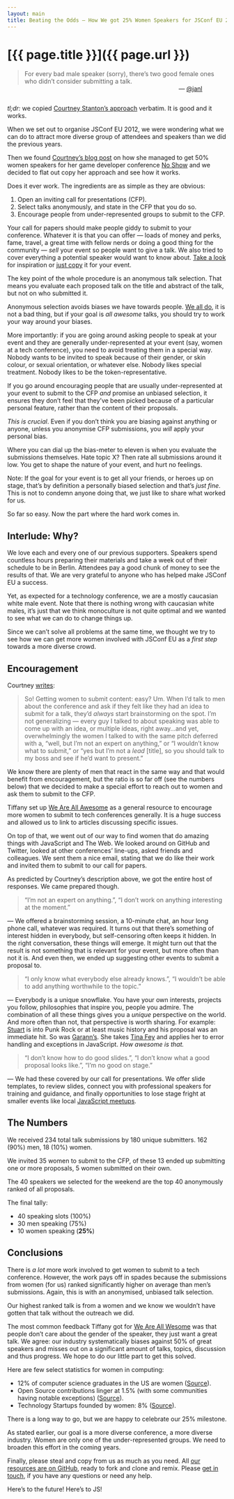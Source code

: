 ```yaml
---
layout: main
title: Beating the Odds — How We got 25% Women Speakers for JSConf EU 2012
---
```


# [{{ page.title }}]({{ page.url }})

> For every bad male speaker (sorry), there’s two good female ones who didn’t consider submitting a talk.

  <div style="text-align:right; margin:-1em 4em 2em 0;">
    — <a href="https://twitter.com/janl/status/213034592318394371">@janl</a>
  </div>

*tl;dr:* we copied [Courtney Stanton’s approach](http://geekfeminism.org/2012/05/21/how-i-got-50-women-speakers-at-my-tech-conference/) verbatim. It is good and it works.

When we set out to organise JSConf EU 2012, we were wondering what we can do to attract more diverse group of attendees and speakers than we did the previous years.

Then we found [Courtney’s blog post](http://geekfeminism.org/2012/05/21/how-i-got-50-women-speakers-at-my-tech-conference/) on how she managed to get 50% women speakers for her game developer conference [No Show](http://noshowconf.com/) and we decided to flat out copy her approach and see how it works.

Does it ever work. The ingredients are as simple as they are obvious:

1. Open an inviting call for presentations (CFP).
2. Select talks anonymously, and state in the CFP that you do so.
3. Encourage people from under-represented groups to submit to the CFP.

Your call for papers should make people giddy to submit to your conference. Whatever it is that you can offer — loads of money and perks, fame, travel, a great time with fellow nerds or doing a good thing for the community — *sell* your event so people want to give a talk. We also tried to cover everything a potential speaker would want to know about. [Take a look](http://2012.jsconf.eu/2012/06/19/call-for-presentations.html) for inspiration or [just copy](https://github.com/jsconf/2012.jsconf.eu/blob/gh-pages/_posts/2012-06-19-call-for-presentations.md) it for your event.

The key point of the whole procedure is an anonymous talk selection. That means you evaluate each proposed talk on the title and abstract of the talk, but not on who submitted it.

Anonymous selection avoids biases we have towards people. [We all do](http://www.stubbornella.org/content/2012/05/31/dont-feed-the-trolls/), it is not a bad thing, but if your goal is *all awesome* talks, you should try to work your way around your biases.

More importantly: if you are going around asking people to speak at your event and they are generally under-represented at your event (say, women at a tech conference), you need to avoid treating them in a special way. Nobody wants to be invited to speak because of their gender, or skin colour, or sexual orientation, or whatever else. Nobody likes special treatment. Nobody likes to be the token-representative.

If you go around encouraging people that are usually under-represented at your event to submit to the CFP *and* promise an unbiased selection, it ensures they don’t feel that they’ve been picked because of a particular personal feature, rather than the content of their proposals.

*This is crucial*. Even if you don’t think you are biasing against anything or anyone, unless you anonymise CFP submissions, you *will* apply your personal bias.

Where you can dial up the bias-meter to eleven is when you evaluate the submissions themselves. Hate topic X? Then rate all submissions around it low. You get to shape the nature of your event, and hurt no feelings.

Note: If the goal for your event is to get all your friends, or heroes up on stage, that’s by definition a personally biased selection and that’s *just fine*. This is not to condemn anyone doing that, we just like to share what worked for us.

So far so easy. Now the part where the hard work comes in.

## Interlude: Why?

We love each and every one of our previous supporters. Speakers spend countless hours preparing their materials and take a week out of their schedule to be in Berlin. Attendees pay a good chunk of money to see the results of that. We are very grateful to anyone who has helped make JSConf EU a success.

Yet, as expected for a technology conference, we are a mostly caucasian white male event. Note that there is nothing wrong with caucasian white males, it’s just that we think monoculture is not quite optimal and we wanted to see what we can do to change things up.

Since we can’t solve all problems at the same time, we thought we try to see how we can get more women involved with JSConf EU as a *first step* towards a more diverse crowd.


## Encouragement

Courtney [writes](http://geekfeminism.org/2012/05/21/how-i-got-50-women-speakers-at-my-tech-conference/):

> So! Getting women to submit content: easy? Um. When I’d talk to men about the conference and ask if they felt like they had an idea to submit for a talk, they’d *always* start brainstorming on the spot. I’m not generalizing — every guy I talked to about speaking was able to come up with an idea, or multiple ideas, right away…and yet, overwhelmingly the women I talked to with the same pitch deferred with a, “well, but I’m not an expert on anything,” or “I wouldn’t know what to submit,” or “yes but I’m not a *lead* [title], so you should talk to my boss and see if he’d want to present.”

We know there are plenty of men that react in the same way and that would benefit from encouragement, but the ratio is so far off (see the numbers below) that we decided to make a special effort to reach out to women and ask them to submit to the CFP.

Tiffany set up [We Are All Awesome](http://weareallaweso.me) as a general resource to encourage more women to submit to tech conferences generally. It is a huge success and allowed us to link to articles discussing specific issues.

On top of that, we went out of our way to find women that do amazing things with JavaScript and The Web. We looked around on GitHub and Twitter, looked at other conferences’ line-ups, asked friends and colleagues. We sent them a nice email, stating that we do like their work and invited them to submit to our call for papers.

As predicted by Courtney’s description above, we got the entire host of responses. We came prepared though.

> “I’m not an expert on anything.”, “I don’t work on anything interesting at the moment.”

— We offered a brainstorming session, a 10-minute chat, an hour long phone call, whatever was required. It turns out that there’s something of interest hidden in everybody, but self-censoring often keeps it hidden. In the right conversation, these things will emerge. It might turn out that the result is not something that is relevant for your event, but more often than not it is. And even then, we ended up suggesting other events to submit a proposal to.

> “I only know what everybody else already knows.”, “I wouldn’t be able to add anything worthwhile to the topic.”

— Everybody is a unique snowflake. You have your own interests, projects you follow, philosophies that inspire you, people you admire. The combination of all these things gives you a *unique* perspective on the world. And more often than not, that perspective is worth sharing. For example: [Stuart](http://2012.jsconf.eu/speaker/2012/08/24/javascript-is-the-new-punk-rock.html) is into Punk Rock or at least music history and his proposal was an immediate hit. So was [Garann’s](http://2012.jsconf.eu/speaker/2012/09/04/improvisational-javascript.html). She takes [Tina Fey](http://2012.jsconf.eu/speaker/2012/09/04/improvisational-javascript.html) and applies her to error handling and exceptions in JavaScript. *How awesome is that.*

> “I don’t know how to do good slides.”, “I don’t know what a good proposal looks like.”, “I’m no good on stage.”

— We had these covered by our call for presentations. We offer slide templates, to review slides, connect you with professional speakers for training and guidance, and finally opportunities to lose stage fright at smaller events like local [JavaScript meetups](http://communityjs.org).


## The Numbers

We received 234 total talk submissions by 180 unique submitters. 162 (90%)  men, 18 (10%) women.

We invited 35 women to submit to the CFP, of these 13 ended up submitting one or more proposals, 5 women submitted on their own.

The 40 speakers we selected for the weekend are the top 40 anonymously ranked of all proposals.

The final tally:

* 40 speaking slots (100%)
* 30 men speaking (75%)
* 10 women speaking (**25%**)


## Conclusions

There is *a lot* more work involved to get women to submit to a tech conference. However, the work pays off in spades because the submissions from women (for us) ranked significantly higher on average than men’s submissions. Again, this is with an anonymised, unbiased talk selection.

Our highest ranked talk is from a women and we know we wouldn’t have gotten that talk without the outreach we did.

The most common feedback Tiffany got for [We Are All Wesome](http://weareallaweso.me) was that people don’t care about the gender of the speaker, they just want a great talk. We agree: our industry systematically biases against 50% of great speakers and misses out on a significant amount of talks, topics, discussion and thus progress. We hope to do our little part to get this solved.

Here are few select statistics for women in computing:

-  12% of computer science graduates in the US are women ([Source](https://en.wikipedia.org/wiki/Women_in_computing)).
- Open Source contributions linger at 1.5% (with some communities having notable exceptions) ([Source](http://infotrope.net/2009/07/25/standing-out-in-the-crowd-my-oscon-keynote/)).
- Technology Startups founded by women: 8% ([Source](http://geekfeminism.wikia.com/wiki/Technology_industry#Proportion_of_women_in_the_tech_industry)).

There is a long way to go, but we are happy to celebrate our 25% milestone.

As stated earlier, our goal is a more diverse conference, a more diverse industry. Women are only one of the under-represented groups. We need to broaden this effort in the coming years.

Finally, please steal and copy from us as much as you need. All [our resources are on GitHub](https://github.com/jsconf/2012.jsconf.eu), ready to fork and clone and remix. Please [get in touch](mailto:contact@jsconf.eu?subject=Beating%20the%20Odds), if you have any questions or need any help.

Here’s to the future! Here’s to JS!
